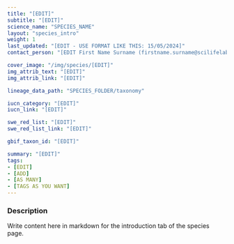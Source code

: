 ```yaml
---
title: "[EDIT]"
subtitle: "[EDIT]"
science_name: "SPECIES_NAME"
layout: "species_intro"
weight: 1
last_updated: "[EDIT - USE FORMAT LIKE THIS: 15/05/2024]"
contact_person: "[EDIT First Name Surname (firstname.surname@scilifelab.se)] "

cover_image: "/img/species/[EDIT]"
img_attrib_text: "[EDIT]"
img_attrib_link: "[EDIT]"

lineage_data_path: "SPECIES_FOLDER/taxonomy"

iucn_category: "[EDIT]"
iucn_link: "[EDIT]"

swe_red_list: "[EDIT]"
swe_red_list_link: "[EDIT]"

gbif_taxon_id: "[EDIT]"

summary: "[EDIT]"
tags:
- [EDIT]
- [ADD]
- [AS MANY]
- [TAGS AS YOU WANT]
---
```


### Description

Write content here in markdown for the introduction tab of the species page.
